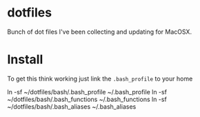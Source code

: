 # dotfiles

Bunch of dot files I've been collecting and updating for MacOSX.

# Install

To get this think working just link the `.bash_profile` to your home

   ln -sf ~/dotfiles/bash/.bash_profile ~/.bash_profile
   ln -sf ~/dotfiles/bash/.bash_functions ~/.bash_functions
   ln -sf ~/dotfiles/bash/.bash_aliases ~/.bash_aliases